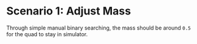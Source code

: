 # Scenario 1: Adjust Mass
Through simple manual binary searching, the mass should be around `0.5` for the quad to stay in simulator.

